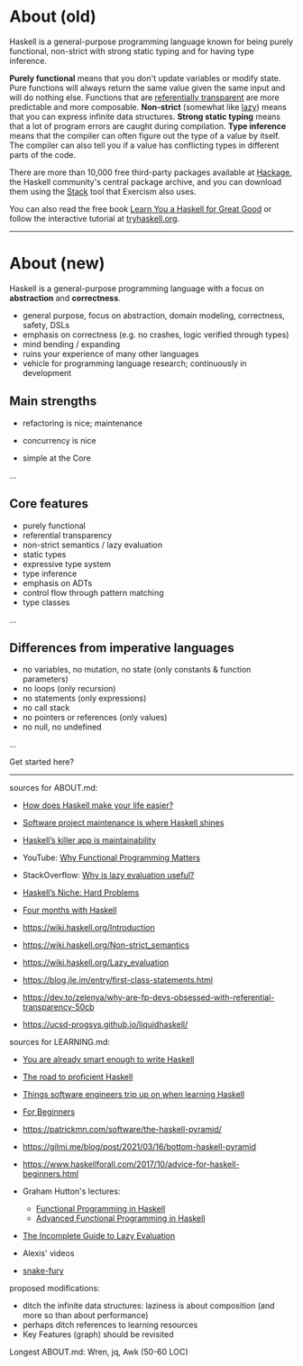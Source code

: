# About (old)

Haskell is a general-purpose programming language known for being purely functional, non-strict with strong static typing and for having type inference.

**Purely functional** means that you don't update variables or modify state.
Pure functions will always return the same value given the same input and will do nothing else.
Functions that are [referentially transparent](https://medium.com/@olxc/referential-transparency-93352c2dd713) are more predictable and more composable.
**Non-strict** (somewhat like [lazy](https://wiki.haskell.org/Lazy_vs._non-strict)) means that you can express infinite data structures.
**Strong static typing** means that a lot of program errors are caught during compilation.
**Type inference** means that the compiler can often figure out the type of a value by itself.
The compiler can also tell you if a value has conflicting types in different parts of the code.

There are more than 10,000 free third-party packages available at [Hackage](https://hackage.haskell.org/), the Haskell community's central package archive,
and you can download them using the [Stack](https://haskellstack.org/) tool that Exercism also uses.

You can also read the free book [Learn You a Haskell for Great Good](https://learnyouahaskell.github.io/)
or follow the interactive tutorial at [tryhaskell.org](https://www.tryhaskell.org/).


---

# About (new)

Haskell is a general-purpose programming language with a focus on **abstraction** and **correctness**.

<!--  -->
- general purpose, focus on abstraction, domain modeling, correctness, safety, DSLs
- emphasis on correctness (e.g. no crashes, logic verified through types)
- mind bending / expanding
- ruins your experience of many other languages
- vehicle for programming language research; continuously in development
<!--  -->


## Main strengths

<!--  -->
- refactoring is nice; maintenance
- concurrency is nice

- simple at the Core
<!--  -->

...


## Core features

<!--  -->
- purely functional
- referential transparency
- non-strict semantics / lazy evaluation
- static types
- expressive type system
- type inference
- emphasis on ADTs
- control flow through pattern matching
- type classes
<!--  -->

...

## Differences from imperative languages

<!--  -->
- no variables, no mutation, no state (only constants & function parameters)
- no loops (only recursion)
- no statements (only expressions)
- no call stack
- no pointers or references (only values)
- no null, no undefined
<!--  -->

...


Get started here?


---

sources for ABOUT.md:
- [How does Haskell make your life easier?][haskell-make-life-easier]
- [Software project maintenance is where Haskell shines][maintenance-is-where-haskell-shines]
- [Haskell’s killer app is maintainability][killer-app-maintainability]
- YouTube: [Why Functional Programming Matters][YouTube:why-functional-programming-matters]
- StackOverflow: [Why is lazy evaluation useful?][so:why-is-lazy-evaluation-useful]
- [Haskell’s Niche: Hard Problems][niche-hard-problems]


- [Four months with Haskell][four-months-with-haskell]


[haskell-make-life-easier]: https://williamyaoh.com/posts/2019-11-30-how-does-haskell-make-life-easier.html
[maintenance-is-where-haskell-shines]: https://www.fpcomplete.com/blog/2016/12/software-project-maintenance-is-where-haskell-shines/
[killer-app-maintainability]: https://taylor.fausak.me/2019/11/17/haskells-killer-app-is-maintainability/
[four-months-with-haskell]: https://lexi-lambda.github.io/blog/2016/06/12/four-months-with-haskell/ "Four months with Haskell"
[YouTube:why-functional-programming-matters]: https://www.youtube.com/watch?v=JQDRCTa32jY "Why Functional Programming Matters • John Hughes • YOW! 2017"
[so:why-is-lazy-evaluation-useful]: https://stackoverflow.com/a/265548 "Why is lazy evaluation useful?"
[niche-hard-problems]: https://cdsmith.wordpress.com/2011/03/13/haskells-niche-hard-problems/


- https://wiki.haskell.org/Introduction
- https://wiki.haskell.org/Non-strict_semantics
- https://wiki.haskell.org/Lazy_evaluation

- https://blog.jle.im/entry/first-class-statements.html

- https://dev.to/zelenya/why-are-fp-devs-obsessed-with-referential-transparency-50cb



- https://ucsd-progsys.github.io/liquidhaskell/


<!--  -->
sources for LEARNING.md:
- [You are already smart enough to write Haskell][already-smart-enough]
- [The road to proficient Haskell][road-to-proficient-haskell]
- [Things software engineers trip up on when learning Haskell][software-engineer-hangups]

- [For Beginners][for-beginners]

[already-smart-enough]: https://williamyaoh.com/posts/2019-10-05-you-are-already-smart-enough.html
[road-to-proficient-haskell]: https://williamyaoh.com/posts/2020-01-11-road-to-proficient.html
[software-engineer-hangups]: https://williamyaoh.com/posts/2020-04-12-software-engineer-hangups.html

[for-beginners]: https://argumatronic.com/posts/1970-01-01-beginners.html "For Beginners"


- https://patrickmn.com/software/the-haskell-pyramid/
- https://gilmi.me/blog/post/2021/03/16/bottom-haskell-pyramid

- https://www.haskellforall.com/2017/10/advice-for-haskell-beginners.html

- Graham Hutton's lectures:
  - [Functional Programming in Haskell](https://youtube.com/playlist?list=PLF1Z-APd9zK7usPMx3LGMZEHrECUGodd3)
  - [Advanced Functional Programming in Haskell](https://youtube.com/playlist?list=PLF1Z-APd9zK5uFc8FKr_di9bfsYv8-lbc)

- [The Incomplete Guide to Lazy Evaluation](https://apfelmus.nfshost.com/articles/lazy-eval.html)
- Alexis' videos
- [snake-fury](https://github.com/lsmor/snake-fury)
<!--  -->


<!--  -->
proposed modifications:

- ditch the infinite data structures: laziness is about composition (and more so than about performance)
- perhaps ditch references to learning resources
- Key Features (graph) should be revisited

Longest ABOUT.md: Wren, jq, Awk  (50-60 LOC)
<!--  -->
